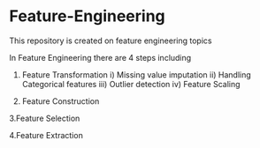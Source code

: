 # Feature-Engineering
This repository is created on feature engineering topics

In Feature Engineering there are 4 steps including

1. Feature Transformation
            i) Missing value imputation
            ii) Handling Categorical features
            iii) Outlier detection
             iv)  Feature Scaling
             
2. Feature Construction


3.Feature Selection

4.Feature Extraction
           
